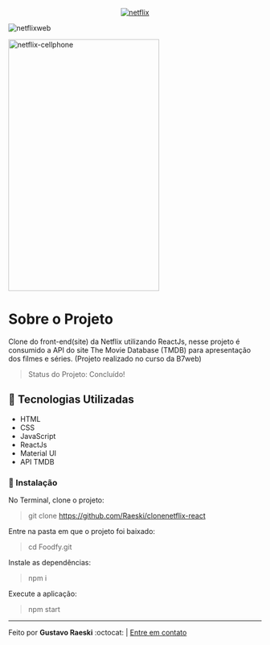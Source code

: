<p align="center">
  <a href="https://www.linkedin.com/in/gustavo-raeski"><img src="https://fontmeme.com/permalink/200826/a753a2772cccff2ac042e067f9b8ad40.png" alt="netflix"/></a>
</p>


![netflixweb](https://user-images.githubusercontent.com/46768410/91331364-0e117f00-e7a1-11ea-9338-4d368940313d.png)

<img src="https://user-images.githubusercontent.com/46768410/91331354-0ce05200-e7a1-11ea-8f54-f259a6d6abd1.png" alt="netflix-cellphone" align-items="center"  width="300" height="500"         />


# Sobre o Projeto
<p align-text="justify"> Clone do front-end(site) da Netflix utilizando ReactJs, nesse projeto é consumido a API do site The Movie Database (TMDB) para apresentação dos filmes e séries. (Projeto realizado no curso da B7web) </p>

> Status do Projeto: Concluído! 

## :rocket: Tecnologias Utilizadas

 * HTML
 * CSS
 * JavaScript
 * ReactJs
 * Material UI
 * API TMDB

### :construction_worker: Instalação

No Terminal, clone o projeto:

 > git clone https://github.com/Raeski/clonenetflix-react
 
Entre na pasta em que o projeto foi baixado:

 > cd Foodfy.git
 
Instale as dependências:

 > npm i
 
Execute a aplicação:

> npm start

---

<p>Feito por <b>Gustavo Raeski</b>  :octocat: | <a href="https://www.linkedin.com/in/gustavo-raeski/">Entre em contato</a></p>

